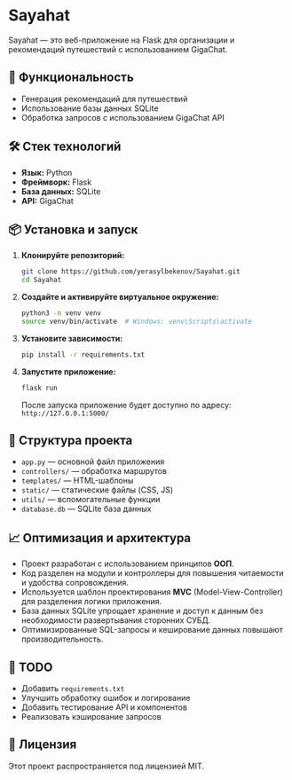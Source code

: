 # Sayahat

Sayahat — это веб-приложение на Flask для организации и рекомендаций путешествий с использованием GigaChat.

## 🚀 Функциональность
- Генерация рекомендаций для путешествий
- Использование базы данных SQLite
- Обработка запросов с использованием GigaChat API

## 🛠 Стек технологий
- **Язык:** Python
- **Фреймворк:** Flask
- **База данных:** SQLite
- **API:** GigaChat

## 📦 Установка и запуск

1. **Клонируйте репозиторий:**
   ```bash
   git clone https://github.com/yerasylbekenov/Sayahat.git
   cd Sayahat
   ```

2. **Создайте и активируйте виртуальное окружение:**
   ```bash
   python3 -m venv venv
   source venv/bin/activate  # Windows: venv\Scripts\activate
   ```

3. **Установите зависимости:**
   ```bash
   pip install -r requirements.txt
   ```

4. **Запустите приложение:**
   ```bash
   flask run
   ```
   После запуска приложение будет доступно по адресу: `http://127.0.0.1:5000/`

## 📂 Структура проекта
- `app.py` — основной файл приложения
- `controllers/` — обработка маршрутов
- `templates/` — HTML-шаблоны
- `static/` — статические файлы (CSS, JS)
- `utils/` — вспомогательные функции
- `database.db` — SQLite база данных

## 📈 Оптимизация и архитектура
- Проект разработан с использованием принципов **ООП**.
- Код разделен на модули и контроллеры для повышения читаемости и удобства сопровождения.
- Используется шаблон проектирования **MVC** (Model-View-Controller) для разделения логики приложения.
- База данных SQLite упрощает хранение и доступ к данным без необходимости развертывания сторонних СУБД.
- Оптимизированные SQL-запросы и кеширование данных повышают производительность.

## 📌 TODO
- Добавить `requirements.txt`
- Улучшить обработку ошибок и логирование
- Добавить тестирование API и компонентов
- Реализовать кэширование запросов

## 📄 Лицензия
Этот проект распространяется под лицензией MIT.

